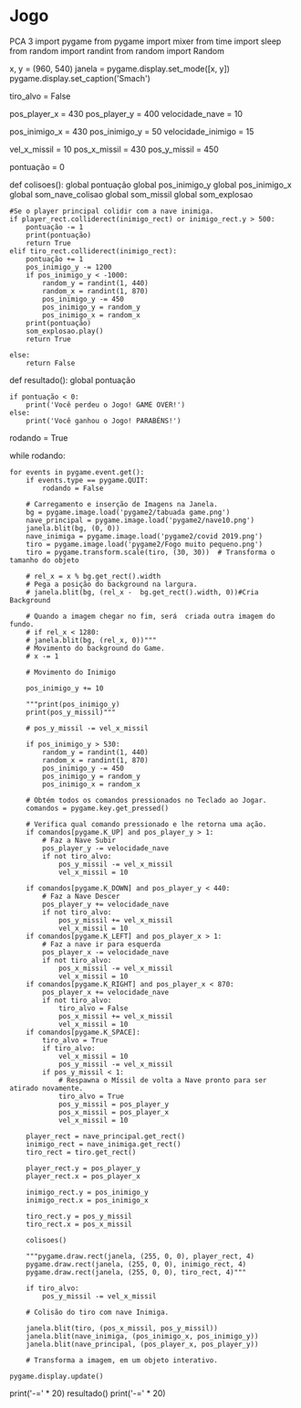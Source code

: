 # Jogo
PCA 3
import pygame
from pygame import mixer
from time import sleep
from random import randint
from random import Random

x, y = (960, 540)
janela = pygame.display.set_mode([x, y])
pygame.display.set_caption('Smach')


tiro_alvo = False

pos_player_x = 430
pos_player_y = 400
velocidade_nave = 10

pos_inimigo_x = 430
pos_inimigo_y = 50
velocidade_inimigo = 15


vel_x_missil = 10
pos_x_missil = 430
pos_y_missil = 450

pontuação = 0

def colisoes():
    global pontuação
    global pos_inimigo_y
    global pos_inimigo_x
    global som_nave_colisao
    global som_missil
    global som_explosao

    #Se o player principal colidir com a nave inimiga.
    if player_rect.colliderect(inimigo_rect) or inimigo_rect.y > 500:
        pontuação -= 1
        print(pontuação)
        return True
    elif tiro_rect.colliderect(inimigo_rect):
        pontuação += 1
        pos_inimigo_y -= 1200
        if pos_inimigo_y < -1000:
            random_y = randint(1, 440)
            random_x = randint(1, 870)
            pos_inimigo_y -= 450
            pos_inimigo_y = random_y
            pos_inimigo_x = random_x
        print(pontuação)
        som_explosao.play()
        return True

    else:
        return False



def resultado():
    global pontuação

    if pontuação < 0:
        print('Você perdeu o Jogo! GAME OVER!')
    else:
        print('Você ganhou o Jogo! PARABÉNS!')


rodando = True

while rodando:

    for events in pygame.event.get():
        if events.type == pygame.QUIT:
            rodando = False

        # Carregamento e inserção de Imagens na Janela.
        bg = pygame.image.load('pygame2/tabuada game.png')
        nave_principal = pygame.image.load('pygame2/nave10.png')
        janela.blit(bg, (0, 0))
        nave_inimiga = pygame.image.load('pygame2/covid 2019.png')
        tiro = pygame.image.load('pygame2/Fogo muito pequeno.png')
        tiro = pygame.transform.scale(tiro, (30, 30))  # Transforma o tamanho do objeto

        # rel_x = x % bg.get_rect().width
        # Pega a posição do background na largura.
        # janela.blit(bg, (rel_x -  bg.get_rect().width, 0))#Cria Background

        # Quando a imagem chegar no fim, será  criada outra imagem do fundo.
        # if rel_x < 1280:
        # janela.blit(bg, (rel_x, 0))"""
        # Movimento do background do Game.
        # x -= 1

        # Movimento do Inimigo

        pos_inimigo_y += 10

        """print(pos_inimigo_y)
        print(pos_y_missil)"""

        # pos_y_missil -= vel_x_missil

        if pos_inimigo_y > 530:
            random_y = randint(1, 440)
            random_x = randint(1, 870)
            pos_inimigo_y -= 450
            pos_inimigo_y = random_y
            pos_inimigo_x = random_x

        # Obtém todos os comandos pressionados no Teclado ao Jogar.
        comandos = pygame.key.get_pressed()

        # Verifica qual comando pressionado e lhe retorna uma ação.
        if comandos[pygame.K_UP] and pos_player_y > 1:
            # Faz a Nave Subir
            pos_player_y -= velocidade_nave
            if not tiro_alvo:
                pos_y_missil -= vel_x_missil
                vel_x_missil = 10

        if comandos[pygame.K_DOWN] and pos_player_y < 440:
            # Faz a Nave Descer
            pos_player_y += velocidade_nave
            if not tiro_alvo:
                pos_y_missil += vel_x_missil
                vel_x_missil = 10
        if comandos[pygame.K_LEFT] and pos_player_x > 1:
            # Faz a nave ir para esquerda
            pos_player_x -= velocidade_nave
            if not tiro_alvo:
                pos_x_missil -= vel_x_missil
                vel_x_missil = 10
        if comandos[pygame.K_RIGHT] and pos_player_x < 870:
            pos_player_x += velocidade_nave
            if not tiro_alvo:
                tiro_alvo = False
                pos_x_missil += vel_x_missil
                vel_x_missil = 10
        if comandos[pygame.K_SPACE]:
            tiro_alvo = True
            if tiro_alvo:
                vel_x_missil = 10
                pos_y_missil -= vel_x_missil
            if pos_y_missil < 1:
                # Respawna o Míssil de volta a Nave pronto para ser atirado novamente.
                tiro_alvo = True
                pos_y_missil = pos_player_y
                pos_x_missil = pos_player_x
                vel_x_missil = 10

        player_rect = nave_principal.get_rect()
        inimigo_rect = nave_inimiga.get_rect()
        tiro_rect = tiro.get_rect()

        player_rect.y = pos_player_y
        player_rect.x = pos_player_x

        inimigo_rect.y = pos_inimigo_y
        inimigo_rect.x = pos_inimigo_x

        tiro_rect.y = pos_y_missil
        tiro_rect.x = pos_x_missil

        colisoes()

        """pygame.draw.rect(janela, (255, 0, 0), player_rect, 4)
        pygame.draw.rect(janela, (255, 0, 0), inimigo_rect, 4)
        pygame.draw.rect(janela, (255, 0, 0), tiro_rect, 4)"""

        if tiro_alvo:
            pos_y_missil -= vel_x_missil

        # Colisão do tiro com nave Inimiga.

        janela.blit(tiro, (pos_x_missil, pos_y_missil))
        janela.blit(nave_inimiga, (pos_inimigo_x, pos_inimigo_y))
        janela.blit(nave_principal, (pos_player_x, pos_player_y))

        # Transforma a imagem, em um objeto interativo.

    pygame.display.update()

print('-=' * 20)
resultado()
print('-=' * 20)
